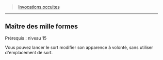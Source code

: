 ﻿---
!GenericItem
Id: warlock_occultsummons_hd.md#maître-des-mille-formes
ParentLink: warlock_occultsummons_hd.md#invocations-occultes
Name: Maître des mille formes
ParentName: Invocations occultes
NameLevel: 2
Attributes:
  Name: Maître des mille formes
  Markdown: >+
    ## <!--Name-->Maître des mille formes<!--/Name-->


    Prérequis : niveau 15


    Vous pouvez lancer le sort modifier son apparence à volonté, sans utiliser d'emplacement de sort.

AttributesDictionary: >+
  Name: Maître des mille formes

  Markdown: >+

    ## <!--Name-->Maître des mille formes<!--/Name-->





    Prérequis : niveau 15





    Vous pouvez lancer le sort modifier son apparence à volonté, sans utiliser d'emplacement de sort.



---
> [Invocations occultes](hd_warlock_occultsummons.md)

---

## Maître des mille formes

Prérequis : niveau 15

Vous pouvez lancer le sort modifier son apparence à volonté, sans utiliser d'emplacement de sort.


